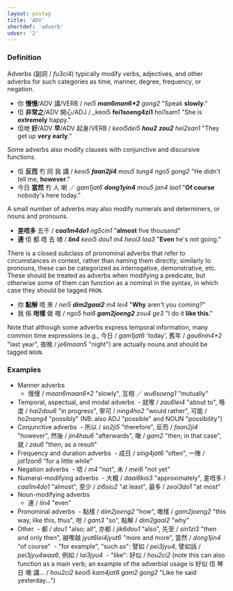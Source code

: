 ```yaml
---
layout: postag
title: 'ADV'
shortdef: 'adverb'
udver: '2'
---
```


### Definition

Adverbs (副詞 / _fu3ci4_) typically modify verbs, adjectives, and other adverbs for such categories as time, manner, degree, frequency, or negation.

- 你 <b>慢慢</b>/ADV 講/VERB / _nei5 <b>man6man6\*2</b> gong2_ "Speak <b>slowly</b>."
- 佢 <b>非常之</b>/ADV 開心/ADJ / _keoi5 <b>fei1soeng4zi1</b> hoi1sam1 "She is <b>extremely</b> happy."
- 佢哋 <b>好</b>/ADV <b>早</b>/ADV 起身/VERB / _keoi5dei5 <b>hou2</b> <b>zou2</b> hei2san1_ "They get up <b>very early</b>."

Some adverbs also modify clauses with conjunctive and discursive functions.

- 佢 <b>反而</b> 冇 同 我 講 / _keoi5 <b>faan2ji4</b> mou5 tung4 ngo5 gong2_ "He didn't tell me, <b>however</b>."
- 今日 <b>當然</b> 冇 人 喇 ／ _gam1jat6 <b>dong1yin4</b> mou5 jan4 laa1_ "<b>Of course</b> nobody's here today."

A small number of adverbs may also modify numerals and determiners, or nouns and pronouns.

- <b>差唔多</b> 五千 / _<b>caa1m4do1</b> ng5cin1_ "<b>almost</b> five thousand"
- <b>連</b> 佢 都 唔 去 嘑 / _<b>lin4</b> keoi5 dou1 m4 heoi3 laa3_ "<b>Even</b> he's not going."

There is a closed subclass of pronominal adverbs that refer to circumstances in context, rather than naming them directly; similarly to pronouns, these can be categorized as interrogative, demonstrative, etc. These should be treated as adverbs when modifying a predicate, but otherwise some of them can function as a nominal in the syntax, in which case they should be tagged <a>`PRON`</a>.

- 你 <b>點解</b> 唔 來 / _nei5 <b>dim2gaai2</b> m4 lei4_ "<b>Why</b> aren't you coming?"
- 我 係 <b>咁樣</b> 做 嘅 / _ngo5 hai6 <b>gam2joeng2</b> zou4 ge3_ "I do it <b>like this</b>."

Note that although some adverbs express temporal information, many common time expressions (e.g., 今日 / _gam1jat6_ 'today', 舊年 / _gau6nin4*2_ "last year", 夜晚 / _je6maan5_ "night") are actually nouns and should be tagged <a>`NOUN`</a>.

### Examples

- Manner adverbs
  - 慢慢 / _maan6maan6*2_ "slowly", 互相 ／ _wu6soeng1_ "mutually"
- Temporal, aspectual, and modal adverbs
  - 就嚟 / _zau6lei4_ "about to", 喺度 / _hai2dou6_ "in progress", 寧可 / _ning4ho2_ "would rather", 可能 / _ho2nang4_ "possibly" (NB: also ADJ "possible" and NOUN "possibility")
- Conjunctive adverbs
  - 所以 / _so2ji5_ "therefore", 反而 / _faan2ji4_ "however", 然後 / _jin4hau6_ "afterwards", 噉 / _gam2_ "then; in that case", 就 / _zau6_ "then; as a result"
- Frequency and duration adverbs
  - 成日 / _sing4jat6_ "often", 一陣 / _jat1zan6_ "for a little while"
- Negation adverbs
  - 唔 / _m4_ "not", 未 / _mei6_ "not yet"
- Numeral-modifying adverbs
  - 大概 / _daai6koi3_ "approximately", 差唔多 / _caa1m4do1_ "almost", 至少 / _zi6siu2_ "at least", 最多 / _zeoi3do1_ "at most"
- Noun-modifying adverbs
  - 連 / _lin4_ "even"
- Pronominal adverbs
  - 點樣 / _dim2joeng2_ "how", 噉樣 / _gam2joeng2_ "this way, like this, thus", 咁 / _gam3_ "so", 點解 / _dim2gaai2_ "why"
- Other
  - 都 / _dou1_ "also; all", 亦都 / _jik6dou1_ "also", 先至 / _sin1zi3_ "then and only then", 越嚟越 _jyut6lei4jyut6_ "more and more", 當然 / _dong1jin4_ "of course"
  - "for example", "such as": 譬如 / _pei3jyu4_, 譬如話 / _pei3jyu4waa6_, 例如 / _lai3jyu4_ 
  - "like": 好似 / _hou2ci2_ (note this can also function as a main verb; an example of the adverbial usage is 好似 佢 琴日 噉 講... / _hou2ci2 keoi5 kam4jat6 gam2 gong2_ "Like he said yesterday...")
<!-- Interlanguage links updated Čt lis 12 09:42:50 CET 2020 -->
